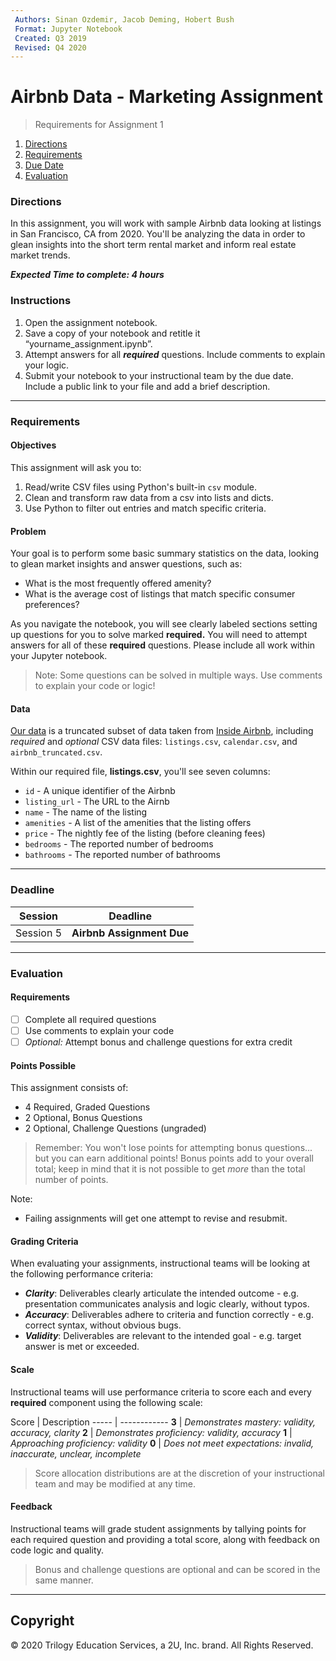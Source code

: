 ```yaml
--- 
 Authors: Sinan Ozdemir, Jacob Deming, Hobert Bush
 Format: Jupyter Notebook
 Created: Q3 2019
 Revised: Q4 2020
--- 
```


# Airbnb Data - Marketing Assignment

> Requirements for Assignment 1

1. [Directions][1]
1. [Requirements][2]
1. [Due Date][3]
1. [Evaluation][4]

### Directions<a name="directions"></a>

In this assignment, you will work with sample Airbnb data looking at listings in San Francisco, CA from 2020. You'll be analyzing the data in order to glean insights into the short term rental market and inform real estate market trends.

***Expected Time to complete: 4 hours***


### Instructions<a name="instructions"></a>

1. Open the assignment notebook.
1. Save a copy of your notebook and retitle it “yourname\_assignment.ipynb”.
1. Attempt answers for all ***required*** questions. Include comments to explain your logic.
1. Submit your notebook to your instructional team by the due date. Include a public link to your file and add a brief description. 

---

### Requirements<a name="requirements"></a>


#### Objectives
This assignment will ask you to:

1. Read/write CSV files using Python's built-in `csv` module.
1. Clean and transform raw data from a csv into lists and dicts.
1. Use Python to filter out entries and match specific criteria.


#### Problem
Your goal is to perform some basic summary statistics on the data, looking to glean market insights and answer questions, such as: 

- What is the most frequently offered amenity?
- What is the average cost of listings that match specific consumer preferences?

As you navigate the notebook, you will see clearly labeled sections setting up questions for you to solve marked **required.** You will need to attempt answers for all of these **required** questions. Please include all work within your Jupyter notebook.

> Note: Some questions can be solved in multiple ways. Use comments to explain your code or logic!


#### Data
[Our data][5] is a truncated subset of data taken from [Inside Airbnb][6], including _required_ and _optional_ CSV data files: `listings.csv`, `calendar.csv`, and `airbnb_truncated.csv`.

Within our required file, **listings.csv**, you'll see seven columns:

- `id` - A unique identifier of the Airbnb
- `listing_url` - The URL to the Airnb
- `name` - The name of the listing
- `amenities` - A list of the amenities that the listing offers
- `price` - The nightly fee of the listing (before cleaning fees)
- `bedrooms` - The reported number of bedrooms
- `bathrooms` - The reported number of bathrooms

---

### Deadline<a name="deadline"></a>

|Session | Deadline
| -- | -- |
| Session 5 | **Airbnb Assignment Due**  |

---

### Evaluation<a name="evaluation"></a>

#### Requirements
- [ ] Complete all required questions
- [ ] Use comments to explain your code
- [ ] *Optional:* Attempt bonus and challenge questions for extra credit

#### Points Possible
This assignment consists of:

- 4 Required, Graded Questions
- 2 Optional, Bonus Questions
- 2 Optional, Challenge Questions (ungraded)

> Remember: You won't lose points for attempting bonus questions... but you can earn additional points! Bonus points add to your overall total; keep in mind that it is not possible to get *more* than the total number of points. 

<!--
#### Assessment

Our course uses the following assessment breakdown:
* **High Pass** = 85-100% of points possible
* **Pass** = 70-84% of points possible
* **Low Pass** = 50-69% of points possible
* **Fail** = Lower than 50%


For this assignment, student submissions will be graded accordingly:
- 21-24 = *High Pass*
- 16-20 = *Pass*
- 12-16 = *Low Pass*
- 11 or Under = *Fail*
-->

Note: 
- Failing assignments will get one attempt to revise and resubmit.

#### Grading Criteria
When evaluating your assignments, instructional teams will be looking at the following performance criteria:

- ***Clarity***: Deliverables clearly articulate the intended outcome - e.g. presentation communicates analysis and logic clearly, without typos.
- ***Accuracy***: Deliverables adhere to criteria and function correctly - e.g. correct syntax, without obvious bugs.
- ***Validity***: Deliverables are relevant to the intended goal - e.g. target answer is met or exceeded.

#### Scale
Instructional teams will use performance criteria to score each and every **required** component using the following scale:

Score | Description
\----- | ------------
**3** | _Demonstrates mastery: validity, accuracy, clarity_
**2** | _Demonstrates proficiency: validity, accuracy_
**1** | _Approaching proficiency: validity_
**0** | _Does not meet expectations: invalid, inaccurate, unclear, incomplete_


> Score allocation distributions are at the discretion of your instructional team and may be modified at any time.


#### Feedback
Instructional teams will grade student assignments by tallying points for each required question and providing a total score, along with feedback on code logic and quality.

<!--
#### Rubric

| **Topic** | **Incomplete (0)** | **Approaching (1)** | **Proficient (2)** | **Mastery (3)** |
| -- | -- | -- | -- | -- |
| Question 1  | Did Not Complete | 1 out of 3 (Valid) | 2 out of 3 (Valid, Accurate) | 3 out of 3 (Accurate, Valid, & Clear) |
| Question 2  | Did Not Complete | 1 out of 3 (Valid) | 2 out of 3 (Valid, Accurate) | 3 out of 3 (Accurate, Valid, & Clear) |
| Question 3  | Did Not Complete | 1 out of 3 (Valid) | 2 out of 3 (Valid, Accurate) | 3 out of 3 (Accurate, Valid, & Clear) |
| Question 4  | Did Not Complete | 1 out of 3 (Valid) | 2 out of 3 (Valid, Accurate) | 3 out of 3 (Accurate, Valid, & Clear) |
| Question 5  | Did Not Complete | 1 out of 3 (Valid) | 2 out of 3 (Valid, Accurate) | 3 out of 3 (Accurate, Valid, & Clear) |
| Question 6  | Did Not Complete | 1 out of 3 (Valid) | 2 out of 3 (Valid, Accurate) | 3 out of 3 (Accurate, Valid, & Clear) |
| Question 7  | Did Not Complete | 1 out of 3 (Valid) | 2 out of 3 (Valid, Accurate) | 3 out of 3 (Accurate, Valid, & Clear) |
| Question 8  | Did Not Complete | 1 out of 3 (Valid) | 2 out of 3 (Valid, Accurate) | 3 out of 3 (Accurate, Valid, & Clear) |
-->

> Bonus and challenge questions are optional and can be scored in the same manner. 

---

## Copyright
© 2020 Trilogy Education Services, a 2U, Inc. brand. All Rights Reserved.

[1]:	#directions
[2]:	#requirements
[3]:	#deadline
[4]:	#evaluation
[5]:	./data/
[6]:	http://insideairbnb.com/get-the-data.html
